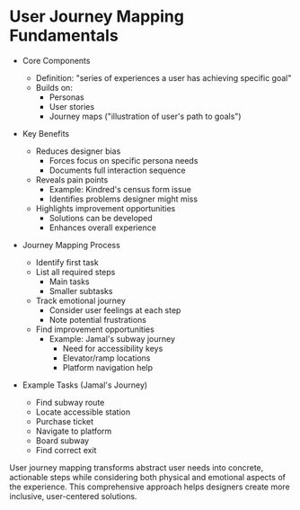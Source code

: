 # User Journey Mapping Fundamentals

* Core Components
   - Definition: "series of experiences a user has achieving specific goal"
   - Builds on:
       * Personas
       * User stories
       * Journey maps ("illustration of user's path to goals")

* Key Benefits
   - Reduces designer bias
       * Forces focus on specific persona needs
       * Documents full interaction sequence
   - Reveals pain points
       * Example: Kindred's census form issue
       * Identifies problems designer might miss
   - Highlights improvement opportunities
       * Solutions can be developed
       * Enhances overall experience

* Journey Mapping Process
   - Identify first task
   - List all required steps
       * Main tasks
       * Smaller subtasks
   - Track emotional journey
       * Consider user feelings at each step
       * Note potential frustrations
   - Find improvement opportunities
       * Example: Jamal's subway journey
           - Need for accessibility keys
           - Elevator/ramp locations
           - Platform navigation help

* Example Tasks (Jamal's Journey)
   - Find subway route
   - Locate accessible station
   - Purchase ticket
   - Navigate to platform
   - Board subway
   - Find correct exit

User journey mapping transforms abstract user needs into concrete, actionable steps while considering both physical and emotional aspects of the experience. This comprehensive approach helps designers create more inclusive, user-centered solutions.
